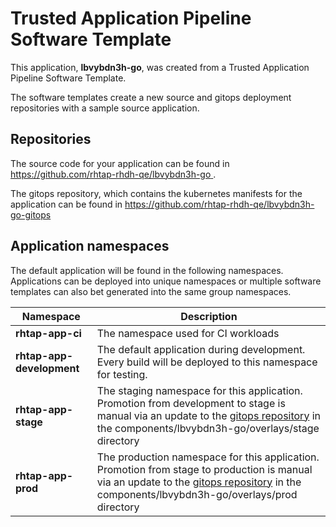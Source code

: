 # Trusted Application Pipeline Software Template

This application, **lbvybdn3h-go**, was created from a Trusted Application Pipeline Software Template.

The software templates create a new source and gitops deployment repositories with a sample source application. 

## Repositories

The source code for your application can be found in [https://github.com/rhtap-rhdh-qe/lbvybdn3h-go ](https://github.com/rhtap-rhdh-qe/lbvybdn3h-go ).
 
The gitops repository, which contains the kubernetes manifests for the application can be found in 
[https://github.com/rhtap-rhdh-qe/lbvybdn3h-go-gitops ](https://github.com/rhtap-rhdh-qe/lbvybdn3h-go-gitops ) 

## Application namespaces 

The default application will be found in the following namespaces. Applications can be deployed into unique namespaces or multiple software templates can also bet generated into the same group namespaces.  

|  Namespace   |  Description   |  
| -------- | -------- |
| **rhtap-app-ci** | The namespace used for CI workloads |
| **rhtap-app-development** | The default application during development. Every build will be deployed to this namespace for testing. |
| **rhtap-app-stage** | The staging namespace for this application. Promotion from development to stage is manual via an update to the [gitops repository](https://github.com/rhtap-rhdh-qe/lbvybdn3h-go-gitops ) in the components/lbvybdn3h-go/overlays/stage directory |
| **rhtap-app-prod** | The production namespace for this application. Promotion from stage to production is manual via an update to the [gitops repository](https://github.com/rhtap-rhdh-qe/lbvybdn3h-go-gitops ) in the components/lbvybdn3h-go/overlays/prod directory |